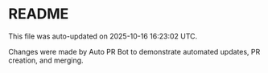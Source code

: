 # README

This file was auto-updated on 2025-10-16 16:23:02 UTC.

Changes were made by Auto PR Bot to demonstrate automated updates, PR creation, and merging.
